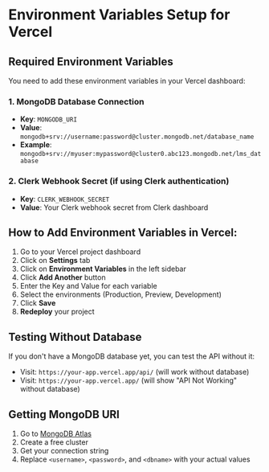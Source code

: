 # Environment Variables Setup for Vercel

## Required Environment Variables

You need to add these environment variables in your Vercel dashboard:

### 1. MongoDB Database Connection
- **Key**: `MONGODB_URI`
- **Value**: `mongodb+srv://username:password@cluster.mongodb.net/database_name`
- **Example**: `mongodb+srv://myuser:mypassword@cluster0.abc123.mongodb.net/lms_database`

### 2. Clerk Webhook Secret (if using Clerk authentication)
- **Key**: `CLERK_WEBHOOK_SECRET`
- **Value**: Your Clerk webhook secret from Clerk dashboard

## How to Add Environment Variables in Vercel:

1. Go to your Vercel project dashboard
2. Click on **Settings** tab
3. Click on **Environment Variables** in the left sidebar
4. Click **Add Another** button
5. Enter the Key and Value for each variable
6. Select the environments (Production, Preview, Development)
7. Click **Save**
8. **Redeploy** your project

## Testing Without Database

If you don't have a MongoDB database yet, you can test the API without it:
- Visit: `https://your-app.vercel.app/api/` (will work without database)
- Visit: `https://your-app.vercel.app/` (will show "API Not Working" without database)

## Getting MongoDB URI

1. Go to [MongoDB Atlas](https://www.mongodb.com/atlas)
2. Create a free cluster
3. Get your connection string
4. Replace `<username>`, `<password>`, and `<dbname>` with your actual values
